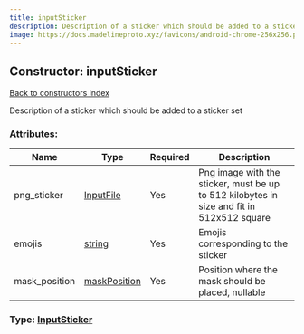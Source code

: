 ```yaml
---
title: inputSticker
description: Description of a sticker which should be added to a sticker set
image: https://docs.madelineproto.xyz/favicons/android-chrome-256x256.png
---
```

## Constructor: inputSticker  
[Back to constructors index](index.md)



Description of a sticker which should be added to a sticker set

### Attributes:

| Name     |    Type       | Required | Description |
|----------|---------------|----------|-------------|
|png\_sticker|[InputFile](../types/InputFile.md) | Yes|Png image with the sticker, must be up to 512 kilobytes in size and fit in 512x512 square|
|emojis|[string](../types/string.md) | Yes|Emojis corresponding to the sticker|
|mask\_position|[maskPosition](../constructors/maskPosition.md) | Yes|Position where the mask should be placed, nullable|



### Type: [InputSticker](../types/InputSticker.md)


